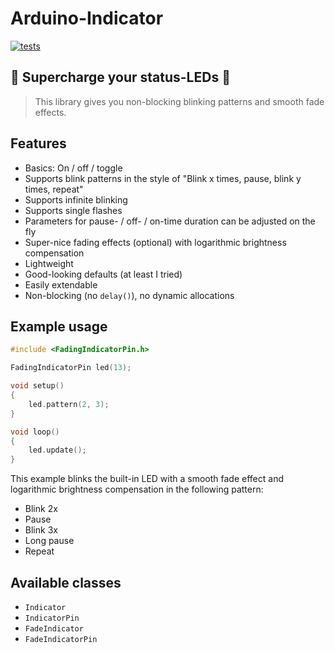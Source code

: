 # Arduino-Indicator

[![tests](https://github.com/tfeldmann/Arduino-Indicator/actions/workflows/tests.yml/badge.svg)](https://github.com/tfeldmann/Arduino-Indicator/actions/workflows/tests.yml)

## 🚨 Supercharge your status-LEDs 🚨

> This library gives you non-blocking blinking patterns and smooth fade effects.

## Features

- Basics: On / off / toggle
- Supports blink patterns in the style of "Blink x times, pause, blink y times, repeat"
- Supports infinite blinking
- Supports single flashes
- Parameters for pause- / off- / on-time duration can be adjusted on the fly
- Super-nice fading effects (optional) with logarithmic brightness compensation
- Lightweight
- Good-looking defaults (at least I tried)
- Easily extendable
- Non-blocking (no `delay()`), no dynamic allocations

## Example usage

```C
#include <FadingIndicatorPin.h>

FadingIndicatorPin led(13);

void setup()
{
    led.pattern(2, 3);
}

void loop()
{
    led.update();
}
```

This example blinks the built-in LED with a smooth fade effect and logarithmic
brightness compensation in the following pattern:

- Blink 2x
- Pause
- Blink 3x
- Long pause
- Repeat

## Available classes

- `Indicator`
- `IndicatorPin`
- `FadeIndicator`
- `FadeIndicatorPin`
